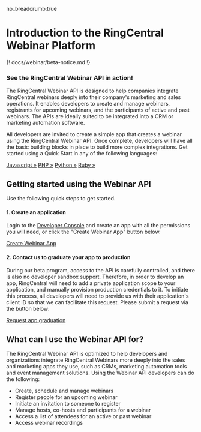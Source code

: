 no_breadcrumb:true

# Introduction to the RingCentral Webinar Platform

{! docs/webinar/beta-notice.md !}

<div class="jumbotron pt-1">
  <h3 class="h3 display-5">See the RingCentral Webinar API in action!</h3>
  <p class="lead">The RingCentral Webinar API is designed to help companies integrate RingCentral webinars deeply into their company's marketing and sales operations. It enables developers to create and manage webinars, registrants for upcoming webinars, and the participants of active and past webinars. The APIs are ideally suited to be integrated into a CRM or marketing automation software.</p>
  <p>All developers are invited to create a simple app that creates a webinar using the RingCentral Webinar API. Once complete, developers will have all the basic building blocks in place to build more complex integrations. Get started using a Quick Start in any of the following languages:</p>
  <a href="quick-start/#Javascript" class="btn btn-light qs-link">Javascript &raquo;</a>
  <a href="quick-start/#PHP" class="btn btn-light qs-link">PHP &raquo;</a>
  <a href="quick-start/#Python" class="btn btn-light qs-link">Python &raquo;</a>
  <a href="quick-start/#Ruby" class="btn btn-light qs-link">Ruby &raquo;</a>
<!--  <a href="quick-start/#Java" class="btn btn-light qs-link">Java &raquo;</a>-->
</div>

## Getting started using the Webinar API

Use the following quick steps to get started.

#### 1. Create an application

Login to the [Developer Console](https://developers.ringcentral.com/login.html#/) and create an app with all the permissions you will need, or click the "Create Webinar App" button below. 
    
<a target="_new" href="https://developer.ringcentral.com/new-app?name=Video+Quick+Start+App&desc=A+simple+app+to+demo+creating+a+video+meeting+on+RingCentral&public=false&type=ServerOther&carriers=7710,7310,3420&permissions=Webinar&redirectUri=&utm_source=devguide&utm_medium=button&utm_campaign=quickstart" class="btn btn-primary">Create Webinar App</a>

#### 2. Contact us to graduate your app to production

During our beta program, access to the API is carefully controlled, and there is also no developer sandbox support. Therefore, in order to develop an app, RingCentral will need to add a private application scope to your application, and manually provision production credentials to it. To initiate this process, all developers will need to provide us with their application's client ID so that we can facilitate this request. Please submit a request via the button below:
    
<a target="_new" class="btn btn-primary" href="https://docs.google.com/forms/d/e/1FAIpQLSfwFYQLx2wTidwcGt3ZEkfnwvUIcrIdshEcH2EYQwTbZUeWyA/viewform?usp=sf_link">Request app graduation</a>

## What can I use the Webinar API for?

The RingCentral Webinar API is optimized to help developers and organizations integrate RingCentral Webinars more deeply into the sales and marketing apps they use, such as CRMs, marketing automation tools and event management solutions. Using the Webinar API developers can do the following:

* Create, schedule and manage webinars
* Register people for an upcoming webinar
* Initiate an invitation to someone to register
* Manage hosts, co-hosts and participants for a webinar
* Access a list of attendees for an active or past webinar
* Access webinar recordings



